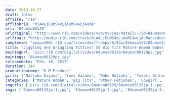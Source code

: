 ```yaml
---
date: 2018-10-27
draft: false
affsite: "r18"
afflinkr18: "NjA4LjEuMS4xLjAuMC4wLjAuMA"
url: "84umso00129"
urloriginal: "http://www.r18.com/videos/vod/movies/detail/-/id=84umso00129"
urlfinal: "http://media.r18.com/track/NjA4LjEuMS4xLjAuMC4wLjAuMA/videos/vod/movies/detail/-/id=84umso00129"
samplevid: "awspv3001.r18.com/litevideo/freepv/8/84u/84umso129/84umso129_dmb_w.mp4"
title: "Jiggling And Wriggling Titties! 50 Big Tits Mature Woman Babes In Big Time Cowgirl Action 4 Hour Special"
mainimgurl: "pics.r18.com/digital/video/84umso00129/84umso00129ps.jpg"
mainimgs: "84umso00129ps.jpg"
releasedate: "Feb. 10, 2017"
duration: 244
productioncomp: "K M Produce"
girls: ['Natsuko Kayama', 'Yumi Kazama', 'Naho Hatzuki', 'Yukari Orihara', 'Shinobu Igarashi', 'Kyoko Maki', 'Shiho Terashima', 'Iku Kondo\n(Ikumi Kondo)', 'Azusa Yagi', 'Ryoka Miyabe']
categories: ['Mature Woman', 'Big Tits', 'Other Fetishes', 'Cowgirl', 'Over 4 Hours', 'Hi-Def']
imgurls: ['pics.r18.com/digital/video/84umso00129/84umso00129jp-1.jpg', 'pics.r18.com/digital/video/84umso00129/84umso00129jp-2.jpg', 'pics.r18.com/digital/video/84umso00129/84umso00129jp-3.jpg', 'pics.r18.com/digital/video/84umso00129/84umso00129jp-4.jpg', 'pics.r18.com/digital/video/84umso00129/84umso00129jp-5.jpg', 'pics.r18.com/digital/video/84umso00129/84umso00129jp-6.jpg', 'pics.r18.com/digital/video/84umso00129/84umso00129jp-7.jpg', 'pics.r18.com/digital/video/84umso00129/84umso00129jp-8.jpg', 'pics.r18.com/digital/video/84umso00129/84umso00129jp-9.jpg', 'pics.r18.com/digital/video/84umso00129/84umso00129jp-10.jpg', 'pics.r18.com/digital/video/84umso00129/84umso00129jp-11.jpg', 'pics.r18.com/digital/video/84umso00129/84umso00129jp-12.jpg', 'pics.r18.com/digital/video/84umso00129/84umso00129jp-13.jpg', 'pics.r18.com/digital/video/84umso00129/84umso00129jp-14.jpg', 'pics.r18.com/digital/video/84umso00129/84umso00129jp-15.jpg', 'pics.r18.com/digital/video/84umso00129/84umso00129jp-16.jpg', 'pics.r18.com/digital/video/84umso00129/84umso00129jp-17.jpg', 'pics.r18.com/digital/video/84umso00129/84umso00129jp-18.jpg', 'pics.r18.com/digital/video/84umso00129/84umso00129jp-19.jpg', 'pics.r18.com/digital/video/84umso00129/84umso00129jp-20.jpg']
imgs: ['84umso00129jp-1.jpg', '84umso00129jp-2.jpg', '84umso00129jp-3.jpg', '84umso00129jp-4.jpg', '84umso00129jp-5.jpg', '84umso00129jp-6.jpg', '84umso00129jp-7.jpg', '84umso00129jp-8.jpg', '84umso00129jp-9.jpg', '84umso00129jp-10.jpg', '84umso00129jp-11.jpg', '84umso00129jp-12.jpg', '84umso00129jp-13.jpg', '84umso00129jp-14.jpg', '84umso00129jp-15.jpg', '84umso00129jp-16.jpg', '84umso00129jp-17.jpg', '84umso00129jp-18.jpg', '84umso00129jp-19.jpg', '84umso00129jp-20.jpg']
---
```

